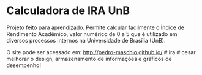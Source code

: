 # Calculadora de IRA UnB

Projeto feito para aprendizado. Permite calcular facilmente o Índice de Rendimento Acadêmico, valor numérico de 0 a 5 que é utilizado em diversos processos internos na Universidade de Brasília (UnB).


O site pode ser acessado em: http://pedro-maschio.github.io/
#   i r a 
 
 # cesar
melhorar o design, armazenamento de informações e gráficos de desempenho!
